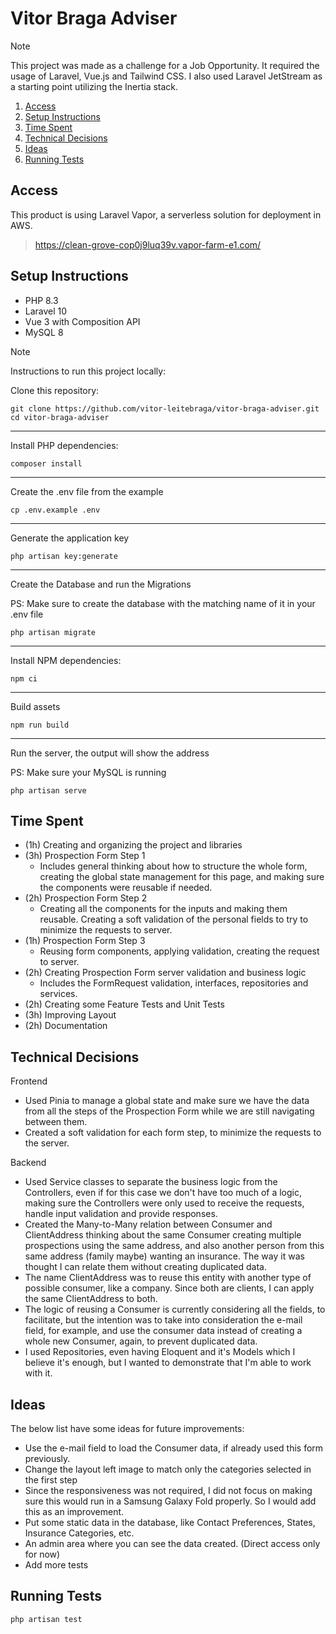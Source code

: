 # Vitor Braga Adviser

> [!NOTE]
> This project was made as a challenge for a Job Opportunity. It required the usage of Laravel, Vue.js and Tailwind CSS.
> I also used Laravel JetStream as a starting point utilizing the Inertia stack.

1. [Access](#access)
2. [Setup Instructions](#setup-instructions)
3. [Time Spent](#time-spent)
4. [Technical Decisions](#technical-decisions)
5. [Ideas](#ideas)
6. [Running Tests](#running-tests)

## Access

This product is using Laravel Vapor, a serverless solution for deployment in AWS.

> https://clean-grove-cop0j9luq39v.vapor-farm-e1.com/

## Setup Instructions

- PHP 8.3
- Laravel 10
- Vue 3 with Composition API
- MySQL 8

> [!NOTE]
> Instructions to run this project locally:

Clone this repository:

```
git clone https://github.com/vitor-leitebraga/vitor-braga-adviser.git
cd vitor-braga-adviser
```

---

Install PHP dependencies:

```
composer install
```

---

Create the .env file from the example

```
cp .env.example .env
```

---

Generate the application key

```
php artisan key:generate
```

---

Create the Database and run the Migrations

PS: Make sure to create the database with the matching name of it in your .env file

```
php artisan migrate
```

---

Install NPM dependencies:

```
npm ci
```

---

Build assets

```
npm run build
```

---

Run the server, the output will show the address

PS: Make sure your MySQL is running

```
php artisan serve
```

## Time Spent

- (1h) Creating and organizing the project and libraries 
- (3h) Prospection Form Step 1 
  * Includes general thinking about how to structure the whole form, creating the global state management for this page, and
making sure the components were reusable if needed.
- (2h) Prospection Form Step 2 
  * Creating all the components for the inputs and making them reusable. Creating a soft validation of the personal
fields to try to minimize the requests to server.
- (1h) Prospection Form Step 3 
  * Reusing form components, applying validation, creating the request to server.
- (2h) Creating Prospection Form server validation and business logic 
  * Includes the FormRequest validation, interfaces, repositories and services.
- (2h) Creating some Feature Tests and Unit Tests 
- (3h) Improving Layout 
- (2h) Documentation 

## Technical Decisions

Frontend

- Used Pinia to manage a global state and make sure we have the data from all the steps of the Prospection Form while
we are still navigating between them.
- Created a soft validation for each form step, to minimize the requests to the server.

Backend

- Used Service classes to separate the business logic from the Controllers, even if for this case we don't have too much
of a logic, making sure the Controllers were only used to receive the requests, handle input validation and provide responses.
- Created the Many-to-Many relation between Consumer and ClientAddress thinking about the same Consumer creating
multiple prospections using the same address, and also another person from this same address (family maybe) wanting an 
insurance. The way it was thought I can relate them without creating duplicated data.
- The name ClientAddress was to reuse this entity with another type of possible consumer, like a company. Since both are
clients, I can apply the same ClientAddress to both.
- The logic of reusing a Consumer is currently considering all the fields, to facilitate, but the intention was to take 
into consideration the e-mail field, for example, and use the consumer data instead of creating a whole new Consumer,
again, to prevent duplicated data.
- I used Repositories, even having Eloquent and it's Models which I believe it's enough, but I wanted to 
demonstrate that I'm able to work with it.

## Ideas

The below list have some ideas for future improvements: 

- Use the e-mail field to load the Consumer data, if already used this form previously.
- Change the layout left image to match only the categories selected in the first step
- Since the responsiveness was not required, I did not focus on making sure this would run in a Samsung Galaxy Fold
properly. So I would add this as an improvement.
- Put some static data in the database, like Contact Preferences, States, Insurance Categories, etc.
- An admin area where you can see the data created. (Direct access only for now)
- Add more tests

## Running Tests

```
php artisan test
```
